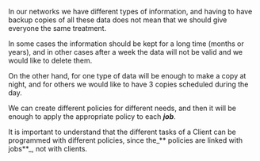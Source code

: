 In our networks we have different types of information, and having to have backup copies of all these data does not mean that we should give everyone the same treatment.

In some cases the information should be kept for a long time \(months or years\), and in other cases after a week the data will not be valid and we would like to delete them.

On the other hand, for one type of data will be enough to make a copy at night, and for others we would like to have 3 copies scheduled during the day.

We can create different policies for different needs, and then it will be enough to apply the appropriate policy to each _**job**_.

It is important to understand that the different tasks of a Client can be programmed with different policies, since the_** policies are linked with jobs**_, not with clients.

